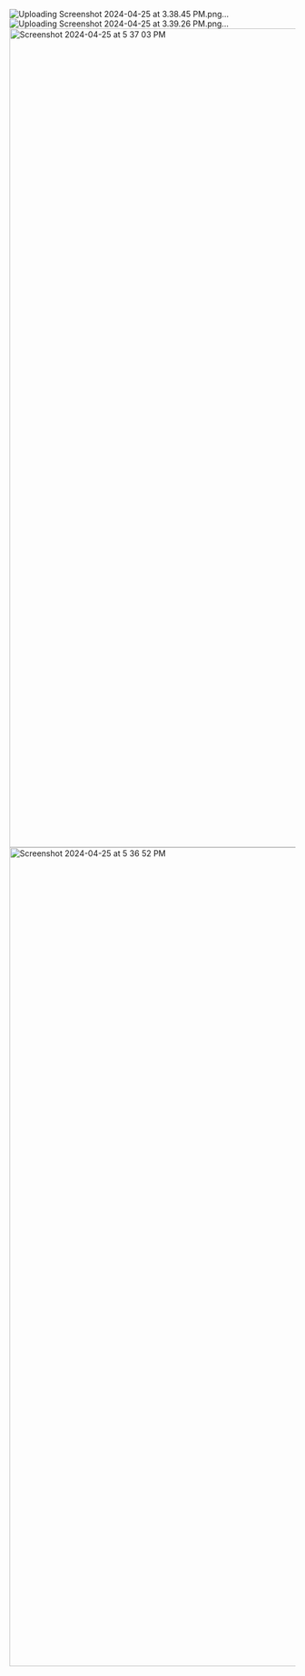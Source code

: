 ![Uploading Screenshot 2024-04-25 at 3.38.45 PM.png…]()
![Uploading Screenshot 2024-04-25 at 3.39.26 PM.png…]()
<img width="1440" alt="Screenshot 2024-04-25 at 5 37 03 PM" src="https://github.com/ag617664/E21CSEU0833/assets/95614809/f8761fe4-9159-478c-b001-a624aea5c563">
<img width="1440" alt="Screenshot 2024-04-25 at 5 36 52 PM" src="https://github.com/ag617664/E21CSEU0833/assets/95614809/bd6e985c-01b2-4664-8164-76b882f86388">
